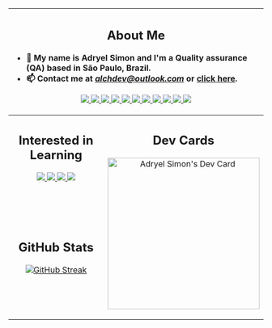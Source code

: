 <table width="800px">
<thead>
<tr>
<th colspan="2" align='left'>

<span align="center">

## About Me

</span>

- 👋 My name is Adryel Simon and I'm a Quality assurance (QA) based in São Paulo, Brazil. 
- 📫 Contact me at *[alchdev@outlook.com](mailto:alchdev@outlook.com)* or <a href="https://alchemistdev.vercel.app/about">click here</a>.

<p align='center'>
<a href='https://html.com/'>
<img src="https://skillicons.dev/icons?i=html"/>
</a>
<a href='https://www.w3.org/Style/CSS/Overview.en.html'>
<img src="https://skillicons.dev/icons?i=css"/>
</a>
<a href='https://www.javascript.com/'>
<img src="https://skillicons.dev/icons?i=js"/>
</a>
<a href='https://styled-components.com/'>
<img src="https://skillicons.dev/icons?i=styledcomponents"/>
</a>
<a href='https://getbootstrap.com/'>
<img src="https://skillicons.dev/icons?i=bootstrap"/>
</a>
<a href='https://tailwindui.com/'>
<img src="https://skillicons.dev/icons?i=tailwind"/>
</a>
<a href='https://reactjs.org/'>
<img src="https://skillicons.dev/icons?i=react"/>
</a>
<a href='https://nextjs.org/'>
<img src="https://skillicons.dev/icons?i=nextjs"/>
</a>
<a href='https://pt.stackoverflow.com/'>
<img src="https://skillicons.dev/icons?i=angular"/>
</a>
<a href='https://pt.stackoverflow.com/'>
<img src="https://skillicons.dev/icons?i=selenium"/>
</a>
<a href='https://pt.stackoverflow.com/'>
<img src="https://skillicons.dev/icons?i=java"/>
</a>
  
</p>
</th>
</tr>
</thead>
<tbody>
<tr>
<td  valign='top' align="center" width="50%">

## Interested in Learning

<a href='https://supabase.com/'>
<img src="https://skillicons.dev/icons?i=supabase"/>
</a>
<a href='https://vuejs.org/'>
<img src="https://skillicons.dev/icons?i=vuejs"/>
</a>
<a href='https://nuxtjs.org/'>
<img src="https://skillicons.dev/icons?i=nuxtjs"/>
</a>
<a href='https://cypress.io/'>
<img src="https://skillicons.dev/icons?i=cypress"/>
</a>
</td>
<td rowspan="2" valign='top' align="center" width="50%">

## Dev Cards
 
<a href="https://app.daily.dev/alchemistdev"><img src="https://api.daily.dev/devcards/d49046863a4e4c3383dd2e5033dc7f1f.png?r=de0" width="300" alt="Adryel Simon's Dev Card"/></a>

</td>
</tr>
<tr>
<td align="center" valign='top' width="50%">

## GitHub Stats

[![GitHub Streak](https://github-readme-streak-stats.herokuapp.com?user=alchemist-developer&theme=react&hide_border=true)](https://git.io/streak-stats)

</td>
</tr>
</tbody>
